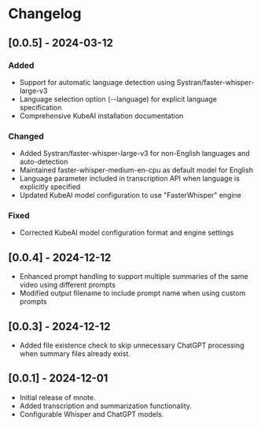 # Changelog

## [0.0.5] - 2024-03-12

### Added
- Support for automatic language detection using Systran/faster-whisper-large-v3
- Language selection option (--language) for explicit language specification
- Comprehensive KubeAI installation documentation

### Changed
- Added Systran/faster-whisper-large-v3 for non-English languages and auto-detection
- Maintained faster-whisper-medium-en-cpu as default model for English
- Language parameter included in transcription API when language is explicitly specified
- Updated KubeAI model configuration to use "FasterWhisper" engine

### Fixed
- Corrected KubeAI model configuration format and engine settings

## [0.0.4] - 2024-12-12

- Enhanced prompt handling to support multiple summaries of the same video using different prompts
- Modified output filename to include prompt name when using custom prompts

## [0.0.3] - 2024-12-12

- Added file existence check to skip unnecessary ChatGPT processing when summary files already exist.

## [0.0.1] - 2024-12-01

- Initial release of mnote.
- Added transcription and summarization functionality.
- Configurable Whisper and ChatGPT models.
